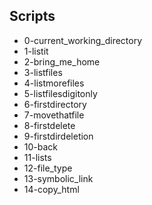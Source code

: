 ## Scripts
- 0-current_working_directory
- 1-listit
- 2-bring_me_home
- 3-listfiles
- 4-listmorefiles
- 5-listfilesdigitonly
- 6-firstdirectory
- 7-movethatfile
- 8-firstdelete
- 9-firstdirdeletion
- 10-back
- 11-lists
- 12-file_type
- 13-symbolic_link
- 14-copy_html

